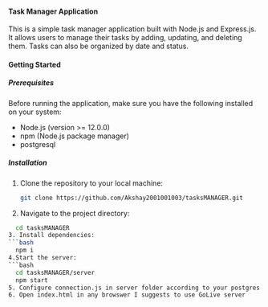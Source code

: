 #### Task Manager Application

This is a simple task manager application built with Node.js and Express.js. It allows users to manage their tasks by adding, updating, and deleting them. Tasks can also be organized by date and status.

#### Getting Started

##### Prerequisites
Before running the application, make sure you have the following installed on your system:
- Node.js (version >= 12.0.0)
- npm (Node.js package manager)
- postgresql

##### Installation
1. Clone the repository to your local machine:
   ```bash
   git clone https://github.com/Akshay2001001003/tasksMANAGER.git
   
2. Navigate to the project directory:
 ```bash
   cd tasksMANAGER
3. Install dependencies:
 ```bash
   npm i
4.Start the server:
```bash
   cd tasksMANAGER/server
   npm start
5. Configure connection.js in server folder according to your postgres configuration  
6. Open index.html in any browswer I suggests to use GoLive server
